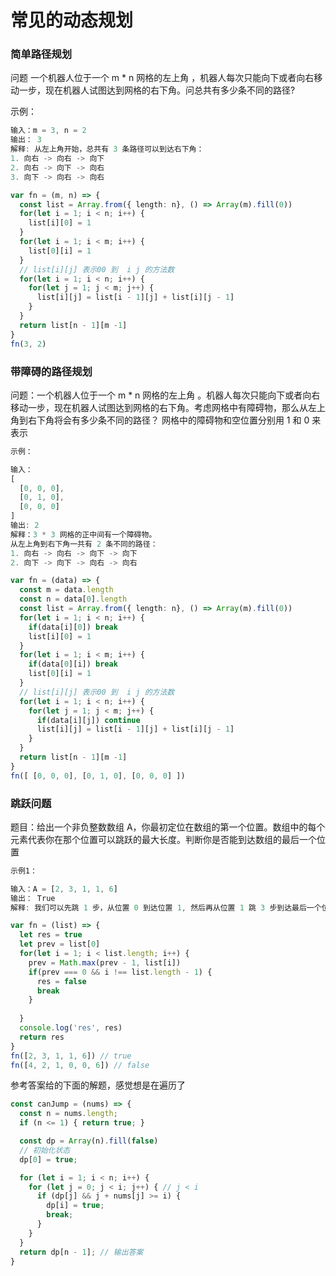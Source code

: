 # 常见的动态规划

### 简单路径规划

问题
一个机器人位于一个 m * n 网格的左上角 ，机器人每次只能向下或者向右移动一步，现在机器人试图达到网格的右下角。问总共有多少条不同的路径?

示例：
```rust
输入：m = 3, n = 2
输出： 3 
解释: 从左上角开始，总共有 3 条路径可以到达右下角：
1. 向右 -> 向右 -> 向下
2. 向右 -> 向下 -> 向右
3. 向下 -> 向右 -> 向右
```

```typescript
var fn = (m, n) => {
  const list = Array.from({ length: n}, () => Array(m).fill(0))
  for(let i = 1; i < n; i++) {
    list[i][0] = 1
  }
  for(let i = 1; i < m; i++) {
    list[0][i] = 1
  }
  // list[i][j] 表示00 到  i j 的方法数
  for(let i = 1; i < n; i++) {
    for(let j = 1; j < m; j++) {
      list[i][j] = list[i - 1][j] + list[i][j - 1]
    }
  }
  return list[n - 1][m -1]
}
fn(3, 2)
```

### 带障碍的路径规划
问题：一个机器人位于一个 m * n 网格的左上角 。机器人每次只能向下或者向右移动一步，现在机器人试图达到网格的右下角。考虑网格中有障碍物，那么从左上角到右下角将会有多少条不同的路径？
网格中的障碍物和空位置分别用 1 和 0 来表示

```rust
示例：

输入：
[ 
  [0, 0, 0], 
  [0, 1, 0], 
  [0, 0, 0] 
]
输出: 2
解释：3 * 3 网格的正中间有一个障碍物。
从左上角到右下角一共有 2 条不同的路径：
1. 向右 -> 向右 -> 向下 -> 向下
2. 向下 -> 向下 -> 向右 -> 向右
```
```typescript
var fn = (data) => {
  const m = data.length
  const n = data[0].length
  const list = Array.from({ length: n}, () => Array(m).fill(0))
  for(let i = 1; i < n; i++) {
    if(data[i][0]) break
    list[i][0] = 1
  }
  for(let i = 1; i < m; i++) {
    if(data[0][i]) break
    list[0][i] = 1
  }
  // list[i][j] 表示00 到  i j 的方法数
  for(let i = 1; i < n; i++) {
    for(let j = 1; j < m; j++) {
      if(data[i][j]) continue
      list[i][j] = list[i - 1][j] + list[i][j - 1]
    }
  }
  return list[n - 1][m -1]
}
fn([ [0, 0, 0], [0, 1, 0], [0, 0, 0] ])
```

### 跳跃问题
题目：给出一个非负整数数组 A，你最初定位在数组的第一个位置。数组中的每个元素代表你在那个位置可以跳跃的最大长度。判断你是否能到达数组的最后一个位置
```rust
示例1：

输入：A = [2, 3, 1, 1, 6]
输出： True
解释: 我们可以先跳 1 步，从位置 0 到达位置 1, 然后再从位置 1 跳 3 步到达最后一个位置。
```
```typescript
var fn = (list) => {
  let res = true
  let prev = list[0]
  for(let i = 1; i < list.length; i++) { 
    prev = Math.max(prev - 1, list[i])
    if(prev === 0 && i !== list.length - 1) {
      res = false
      break
    }
    
  }
  console.log('res', res)
  return res
}
fn([2, 3, 1, 1, 6]) // true
fn([4, 2, 1, 0, 0, 6]) // false

```
参考答案给的下面的解题，感觉想是在遍历了
```typescript
const canJump = (nums) => {
  const n = nums.length;
  if (n <= 1) { return true; }

  const dp = Array(n).fill(false)
  // 初始化状态
  dp[0] = true;

  for (let i = 1; i < n; i++) {
    for (let j = 0; j < i; j++) { // j < i
      if (dp[j] && j + nums[j] >= i) {
        dp[i] = true;
        break;
      }
    }
  }
  return dp[n - 1]; // 输出答案
}
```